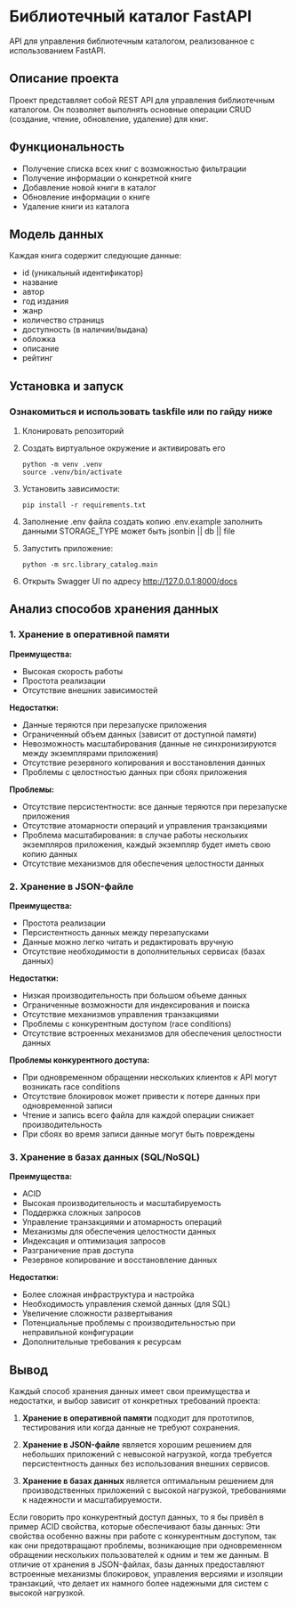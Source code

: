 # Библиотечный каталог FastAPI

API для управления библиотечным каталогом, реализованное с использованием FastAPI.

## Описание проекта

Проект представляет собой REST API для управления библиотечным каталогом. Он позволяет выполнять основные операции CRUD (создание, чтение, обновление, удаление) для книг.

## Функциональность

- Получение списка всех книг с возможностью фильтрации
- Получение информации о конкретной книге
- Добавление новой книги в каталог
- Обновление информации о книге
- Удаление книги из каталога

## Модель данных

Каждая книга содержит следующие данные:

- id (уникальный идентификатор)
- название
- автор
- год издания
- жанр
- количество страницs
- доступность (в наличии/выдана)
- обложка
- описание
- рейтинг

## Установка и запуск 
### Ознакомиться и использовать taskfile или по гайду ниже

1. Клонировать репозиторий
2. Создать виртуальное окружение и активировать его
   ```
   python -m venv .venv
   source .venv/bin/activate
   ```
3. Установить зависимости:
   ```
   pip install -r requirements.txt
   ```
4. Заполнение .env файла
   создать копию .env.example
   заполнить данными
   STORAGE_TYPE может быть jsonbin || db || file
 
5. Запустить приложение:
   ```
   python -m src.library_catalog.main
   ```
6. Открыть Swagger UI по адресу http://127.0.0.1:8000/docs

## Анализ способов хранения данных

### 1. Хранение в оперативной памяти

**Преимущества:**
- Высокая скорость работы
- Простота реализации
- Отсутствие внешних зависимостей

**Недостатки:**
- Данные теряются при перезапуске приложения
- Ограниченный объем данных (зависит от доступной памяти)
- Невозможность масштабирования (данные не синхронизируются между экземплярами приложения)
- Отсутствие резервного копирования и восстановления данных
- Проблемы с целостностью данных при сбоях приложения

**Проблемы:**
- Отсутствие персистентности: все данные теряются при перезапуске приложения
- Отсутствие атомарности операций и управления транзакциями
- Проблема масштабирования: в случае работы нескольких экземпляров приложения, каждый экземпляр будет иметь свою копию данных
- Отсутствие механизмов для обеспечения целостности данных

### 2. Хранение в JSON-файле

**Преимущества:**
- Простота реализации
- Персистентность данных между перезапусками
- Данные можно легко читать и редактировать вручную
- Отсутствие необходимости в дополнительных сервисах (базах данных)

**Недостатки:**
- Низкая производительность при большом объеме данных
- Ограниченные возможности для индексирования и поиска
- Отсутствие механизмов управления транзакциями
- Проблемы с конкурентным доступом (race conditions)
- Отсутствие встроенных механизмов для обеспечения целостности данных

**Проблемы конкурентного доступа:**
- При одновременном обращении нескольких клиентов к API могут возникать race conditions
- Отсутствие блокировок может привести к потере данных при одновременной записи
- Чтение и запись всего файла для каждой операции снижает производительность
- При сбоях во время записи данные могут быть повреждены

### 3. Хранение в базах данных (SQL/NoSQL)

**Преимущества:**
- ACID
- Высокая производительность и масштабируемость
- Поддержка сложных запросов
- Управление транзакциями и атомарность операций
- Механизмы для обеспечения целостности данных
- Индексация и оптимизация запросов
- Разграничение прав доступа
- Резервное копирование и восстановление данных

**Недостатки:**
- Более сложная инфраструктура и настройка
- Необходимость управления схемой данных (для SQL)
- Увеличение сложности развертывания
- Потенциальные проблемы с производительностью при неправильной конфигурации
- Дополнительные требования к ресурсам

## Вывод

Каждый способ хранения данных имеет свои преимущества и недостатки, и выбор зависит от конкретных требований проекта:

1. **Хранение в оперативной памяти** подходит для прототипов, тестирования или когда данные не требуют сохранения.

2. **Хранение в JSON-файле** является хорошим решением для небольших приложений с невысокой нагрузкой, когда требуется персистентность данных без использования внешних сервисов.

3. **Хранение в базах данных** является оптимальным решением для производственных приложений с высокой нагрузкой, требованиями к надежности и масштабируемости.

Если говорить про конкурентный доступ данных, то я бы привёл в пример ACID свойства, которые обеспечивают базы данных:
Эти свойства особенно важны при работе с конкурентным доступом, так как они предотвращают проблемы, возникающие при одновременном обращении нескольких пользователей к одним и тем же данным. В отличие от хранения в JSON-файлах, базы данных предоставляют встроенные механизмы блокировок, управления версиями и изоляции транзакций, что делает их намного более надежными для систем с высокой нагрузкой.
